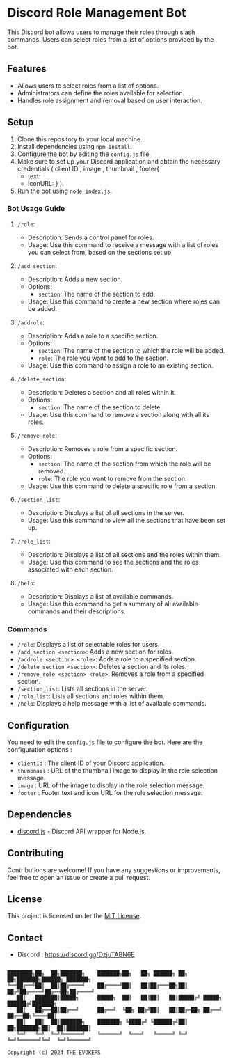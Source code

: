 # Discord Role Management Bot

This Discord bot allows users to manage their roles through slash commands. Users can select roles from a list of options provided by the bot.

## Features

- Allows users to select roles from a list of options.
- Administrators can define the roles available for selection.
- Handles role assignment and removal based on user interaction.

## Setup

1. Clone this repository to your local machine.
2. Install dependencies using `npm install`.
3. Configure the bot by editing the `config.js` file.
4. Make sure to set up your Discord application and obtain the necessary credentials 
(
   client ID , image , thumbnail , footer{
      - text: 
      - iconURL:
   }
   ).
5. Run the bot using `node index.js`.


### Bot Usage Guide

1. `/role`:
   - Description: Sends a control panel for roles.
   - Usage: Use this command to receive a message with a list of roles you can select from, based on the sections set up.

2. `/add_section`:
   - Description: Adds a new section.
   - Options: 
     - `section`: The name of the section to add.
   - Usage: Use this command to create a new section where roles can be added.

3. `/addrole`:
   - Description: Adds a role to a specific section.
   - Options:
     - `section`: The name of the section to which the role will be added.
     - `role`: The role you want to add to the section.
   - Usage: Use this command to assign a role to an existing section.

4. `/delete_section`:
   - Description: Deletes a section and all roles within it.
   - Options:
     - `section`: The name of the section to delete.
   - Usage: Use this command to remove a section along with all its roles.

5. `/remove_role`:
   - Description: Removes a role from a specific section.
   - Options:
     - `section`: The name of the section from which the role will be removed.
     - `role`: The role you want to remove from the section.
   - Usage: Use this command to delete a specific role from a section.

6. `/section_list`:
   - Description: Displays a list of all sections in the server.
   - Usage: Use this command to view all the sections that have been set up.

7. `/role_list`:
   - Description: Displays a list of all sections and the roles within them.
   - Usage: Use this command to see the sections and the roles associated with each section.

8. `/help`:
   - Description: Displays a list of available commands.
   - Usage: Use this command to get a summary of all available commands and their descriptions.




### Commands

- `/role`: Displays a list of selectable roles for users.
- `/add_section <section>`: Adds a new section for roles.
- `/addrole <section> <role>`: Adds a role to a specified section.
- `/delete_section <section>`: Deletes a section and its roles.
- `/remove_role <section> <role>`: Removes a role from a specified section.
- `/section_list`: Lists all sections in the server.
- `/role_list`: Lists all sections and roles within them.
- `/help`: Displays a help message with a list of available commands.

## Configuration

You need to edit the `config.js` file to configure the bot. Here are the configuration options :

- `clientId` : The client ID of your Discord application.
- `thumbnail` : URL of the thumbnail image to display in the role selection message.
- `image` : URL of the image to display in the role selection message.
- `footer` : Footer text and icon URL for the role selection message.

## Dependencies

- [discord.js](https://discord.js.org) - Discord API wrapper for Node.js.

## Contributing

Contributions are welcome! If you have any suggestions or improvements, feel free to open an issue or create a pull request.

## License

This project is licensed under the [MIT License](LICENSE).

## Contact

- Discord : https://discord.gg/DzjuTABN6E

```

████████╗██╗  ██╗███████╗    ███████╗██╗   ██╗ ██████╗ ██╗  ██╗███████╗██████╗ ███████╗
╚══██╔══╝██║  ██║██╔════╝    ██╔════╝██║   ██║██╔═══██╗██║ ██╔╝██╔════╝██╔══██╗██╔════╝
   ██║   ███████║█████╗      █████╗  ██║   ██║██║   ██║█████╔╝ █████╗  ██████╔╝███████╗
   ██║   ██╔══██║██╔══╝      ██╔══╝  ╚██╗ ██╔╝██║   ██║██╔═██╗ ██╔══╝  ██╔══██╗╚════██║
   ██║   ██║  ██║███████╗    ███████╗ ╚████╔╝ ╚██████╔╝██║  ██╗███████╗██║  ██║███████║
   ╚═╝   ╚═╝  ╚═╝╚══════╝    ╚══════╝  ╚═══╝   ╚═════╝ ╚═╝  ╚═╝╚══════╝╚═╝  ╚═╝╚══════╝
                                                                                    
Copyright (c) 2024 THE EVOKERS
```
